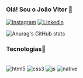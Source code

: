 ### Olá! Sou o João Vitor 👋

[![Instagram](https://img.shields.io/badge/Instagram-E4405F?style=for-the-badge&logo=instagram&logoColor=white)](https://www.instagram.com/joao.vitorandrade_/)  [![Linkedin](https://img.shields.io/badge/LinkedIn-0077B5?style=for-the-badge&logo=linkedin&logoColor=white)](www.linkedin.com/in/joão-vitor-m-andrade)

![Anurag's GitHub stats](https://github-readme-stats.vercel.app/api?username=joaoandradedev&show_icons=true&theme=dracula)

### Tecnologias🚀
<div style="display: inline_block"><br/>
  <img align="center" alt="html5" src="https://img.shields.io/badge/HTML5-E34F26?style=for-the-badge&logo=html5&logoColor=white"/>
  
  <img align="center" alt="css3" src="https://img.shields.io/badge/CSS3-1572B6?style=for-the-badge&logo=css3&logoColor=white"/>
  
  <img align="center" alt="js" src="https://img.shields.io/badge/JavaScript-F7DF1E?style=for-the-badge&logo=javascript&logoColor=black"/>
  
  <img align="center" alt="native" src="https://img.shields.io/badge/React_Native-20232A?style=for-the-badge&logo=react&logoColor=61DAFB"/>
  
</div><br/>
